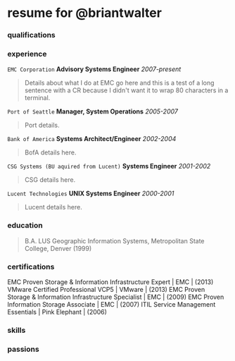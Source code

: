 # resume for @briantwalter

### qualifications

### experience
`EMC Corporation` **Advisory Systems Engineer** *2007-present*
> Details about what I do at EMC go here and this is a test of a long sentence
with a CR because I didn't want it to wrap 80 characters in a terminal.

`Port of Seattle` **Manager, System Operations** *2005-2007*
> Port details.

`Bank of America` **Systems Architect/Engineer** *2002-2004*
> BofA details here.

`CSG Systems (BU aquired from Lucent)` **Systems Engineer** *2001-2002*
> CSG details here.

`Lucent Technologies` **UNIX Systems Engineer** *2000-2001*
> Lucent details here.

### education
> B.A. LUS Geographic Information Systems, Metropolitan State College, Denver (1999)

### certifications
EMC Proven Storage & Information Infrastructure Expert | EMC  | (2013)
VMware Certified Professional VCP5 | VMware | (2013)
EMC Proven Storage & Information Infrastructure Specialist | EMC | (2009)
EMC Proven Information Storage Associate | EMC | (2007)
ITIL Service Management Essentials | Pink Elephant | (2006)

### skills

### passions

